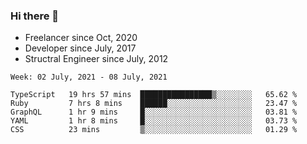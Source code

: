 ### Hi there 👋

- Freelancer since Oct, 2020
- Developer since July, 2017
- Structral Engineer since July, 2012

<!--START_SECTION:waka-->
```text
Week: 02 July, 2021 - 08 July, 2021

TypeScript   19 hrs 57 mins  ████████████████▒░░░░░░░░   65.62 % 
Ruby         7 hrs 8 mins    ██████░░░░░░░░░░░░░░░░░░░   23.47 % 
GraphQL      1 hr 9 mins     █░░░░░░░░░░░░░░░░░░░░░░░░   03.81 % 
YAML         1 hr 8 mins     █░░░░░░░░░░░░░░░░░░░░░░░░   03.73 % 
CSS          23 mins         ▒░░░░░░░░░░░░░░░░░░░░░░░░   01.29 % 
```
<!--END_SECTION:waka-->
